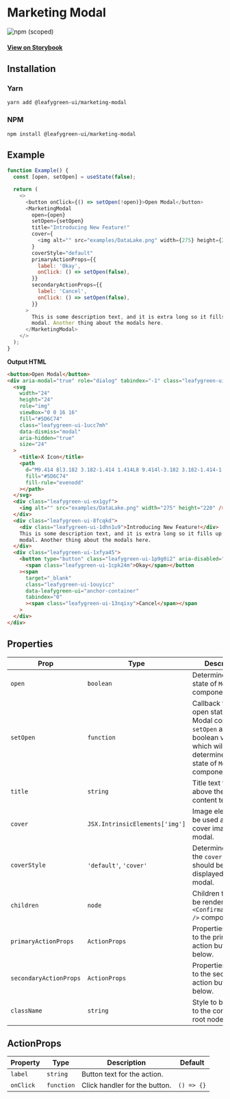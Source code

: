# Marketing Modal

![npm (scoped)](https://img.shields.io/npm/v/@leafygreen-ui/marketing-modal.svg)

#### [View on Storybook](https://mongodb.github.io/leafygreen-ui/?path=/story/marketing-modal--default)

## Installation

### Yarn

```shell
yarn add @leafygreen-ui/marketing-modal
```

### NPM

```shell
npm install @leafygreen-ui/marketing-modal
```

## Example

```js
function Example() {
  const [open, setOpen] = useState(false);

  return (
    <>
      <button onClick={() => setOpen(!open)}>Open Modal</button>
      <MarketingModal
        open={open}
        setOpen={setOpen}
        title="Introducing New Feature!"
        cover={
          <img alt="" src="examples/DataLake.png" width={275} height={220} />
        }
        coverStyle="default"
        primaryActionProps={{
          label: 'Okay',
          onClick: () => setOpen(false),
        }}
        secondaryActionProps={{
          label: 'Cancel',
          onClick: () => setOpen(false),
        }}
      >
        This is some description text, and it is extra long so it fills up this
        modal. Another thing about the modals here.
      </MarketingModal>
    </>
  );
}
```

**Output HTML**

```html
<button>Open Modal</button>
<div aria-modal="true" role="dialog" tabindex="-1" class="leafygreen-ui-4ltwxx">
  <svg
    width="24"
    height="24"
    role="img"
    viewBox="0 0 16 16"
    fill="#5D6C74"
    class="leafygreen-ui-1ucc7mh"
    data-dismiss="modal"
    aria-hidden="true"
    size="24"
  >
    <title>X Icon</title>
    <path
      d="M9.414 8l3.182 3.182-1.414 1.414L8 9.414l-3.182 3.182-1.414-1.414L6.586 8 3.404 4.818l1.414-1.414L8 6.586l3.182-3.182 1.414 1.414L9.414 8z"
      fill="#5D6C74"
      fill-rule="evenodd"
    ></path>
  </svg>
  <div class="leafygreen-ui-ex1gyf">
    <img alt="" src="examples/DataLake.png" width="275" height="220" />
  </div>
  <div class="leafygreen-ui-8fcqkd">
    <div class="leafygreen-ui-1dhn1u9">Introducing New Feature!</div>
    This is some description text, and it is extra long so it fills up this
    modal. Another thing about the modals here.
  </div>
  <div class="leafygreen-ui-1xfya45">
    <button type="button" class="leafygreen-ui-1p9g0i2" aria-disabled="false">
      <span class="leafygreen-ui-1cpk24m">Okay</span></button
    ><span
      target="_blank"
      class="leafygreen-ui-1ouyicz"
      data-leafygreen-ui="anchor-container"
      tabindex="0"
      ><span class="leafygreen-ui-13nqixy">Cancel</span></span
    >
  </div>
</div>
```

## Properties

| Prop                   | Type                           | Description                                                                                                                                 | Default     |
| ---------------------- | ------------------------------ | ------------------------------------------------------------------------------------------------------------------------------------------- | ----------- |
| `open`                 | `boolean`                      | Determines open state of `Modal` component                                                                                                  | `false`     |
| `setOpen`              | `function`                     | Callback to set open state of Modal component. `setOpen` accepts a boolean value, which will determine the open state of `Modal` component. | `() => {}`  |
| `title`                | `string`                       | Title text to display above the main content text.                                                                                          |             |
| `cover`                | `JSX.IntrinsicElements['img']` | Image element to be used as the cover image of the modal.                                                                                   |             |
| `coverStyle`           | `'default'`, `'cover'`         | Determines how the `cover` image should be displayed in the modal.                                                                          | `'default'` |
| `children`             | `node`                         | Children that will be rendered inside `<ConfirmationModal />` component.                                                                    |             |
| `primaryActionProps`   | `ActionProps`                  | Properties to pass to the primary action button. See below.                                                                                 |             |
| `secondaryActionProps` | `ActionProps`                  | Properties to pass to the secondary action button. See below.                                                                               |             |
| `className`            | `string`                       | Style to be applied to the container's root node.                                                                                           |             |

## ActionProps

| Property  | Type       | Description                   | Default    |
| --------- | ---------- | ----------------------------- | ---------- |
| `label`   | `string`   | Button text for the action.   |            |
| `onClick` | `function` | Click handler for the button. | `() => {}` |
